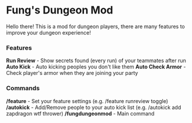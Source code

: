 # Fung's Dungeon Mod
Hello there! This is a mod for dungeon players, there are many features to improve your dungeon experience!

### Features
**Run Review** - Show secrets found (every run) of your teammates after run
**Auto Kick** - Auto kicking peoples you don't like them
**Auto Check Armor** - Check player's armor when they are joining your party


### Commands
**/feature** - Set your feature settings (e.g. /feature runreview toggle)
**/autokick** - Add/Remove people to your auto kick list (e.g. /autokick add zapdragon wtf thrower)
**/fungdungeonmod** - Main command
